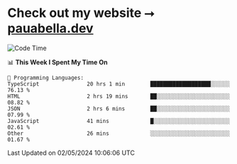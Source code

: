 # Check out my website ⭢ [pauabella.dev](https://pauabella.dev)

<!--START_SECTION:waka-->
![Code Time](http://img.shields.io/badge/Code%20Time-3%2C281%20hrs%203%20mins-blue)

📊 **This Week I Spent My Time On** 

```text
💬 Programming Languages: 
TypeScript               20 hrs 1 min        ███████████████████░░░░░░   76.13 % 
HTML                     2 hrs 19 mins       ██░░░░░░░░░░░░░░░░░░░░░░░   08.82 % 
JSON                     2 hrs 6 mins        ██░░░░░░░░░░░░░░░░░░░░░░░   07.99 % 
JavaScript               41 mins             █░░░░░░░░░░░░░░░░░░░░░░░░   02.61 % 
Other                    26 mins             ░░░░░░░░░░░░░░░░░░░░░░░░░   01.67 % 
```


 Last Updated on 02/05/2024 10:06:06 UTC
<!--END_SECTION:waka-->
